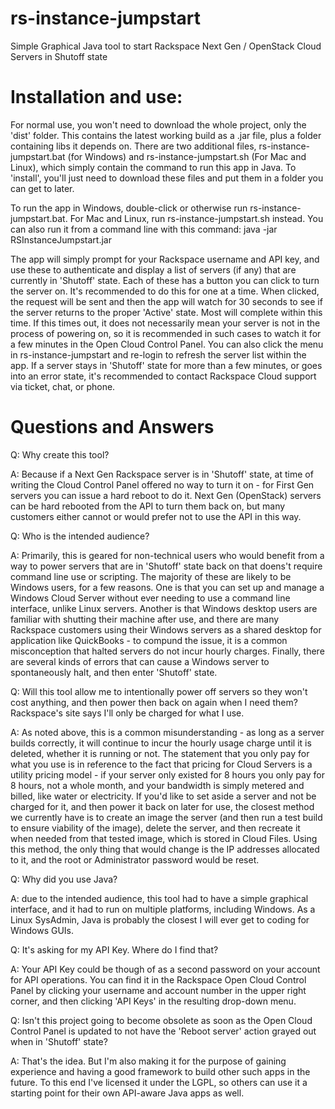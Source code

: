 rs-instance-jumpstart
=====================

Simple Graphical Java tool to start Rackspace Next Gen / OpenStack Cloud Servers in Shutoff state

# Installation and use:

For normal use, you won't need to download the whole project, only the 'dist' folder. This contains
the latest working build as a .jar file, plus a folder containing libs it depends on. There are
two additional files, rs-instance-jumpstart.bat (for Windows) and rs-instance-jumpstart.sh (For Mac
and Linux), which simply contain the command to run this app in Java. To 'install', you'll just need
to download these files and put them in a folder you can get to later.

To run the app in Windows, double-click or otherwise run rs-instance-jumpstart.bat.
For Mac and Linux, run rs-instance-jumpstart.sh instead.
You can also run it from a command line with this command:
java -jar RSInstanceJumpstart.jar

The app will simply prompt for your Rackspace username and API key, and use these to authenticate
and display a list of servers (if any) that are currently in 'Shutoff' state. Each of these has a
button you can click to turn the server on. It's recommended to do this for one at a time. When
clicked, the request will be sent and then the app will watch for 30 seconds to see if the server
returns to the proper 'Active' state. Most will complete within this time. If this times out, it
does not necessarily mean your server is not in the process of powering on, so it is recommended in
such cases to watch it for a few minutes in the Open Cloud Control Panel. You can also click the
menu in rs-instance-jumpstart and re-login to refresh the server list within the app. If a server
stays in 'Shutoff' state for more than a few minutes, or goes into an error state, it's recommended
to contact Rackspace Cloud support via ticket, chat, or phone.

# Questions and Answers

Q: Why create this tool?

A: Because if a Next Gen Rackspace server is in 'Shutoff' state, at time of writing the Cloud Control
Panel offered no way to turn it on - for First Gen servers you can issue a hard reboot to do it. Next
Gen (OpenStack) servers can be hard rebooted from the API to turn them back on, but many customers
either cannot or would prefer not to use the API in this way.

Q: Who is the intended audience?

A: Primarily, this is geared for non-technical users who would benefit from a way to power servers
that are in 'Shutoff' state back on that doens't require command line use or scripting. The majority
of these are likely to be Windows users, for a few reasons. One is that you can set up and manage
a Windows Cloud Server without ever needing to use a command line interface, unlike Linux servers.
Another is that Windows desktop users are familiar with shutting their machine after use, and there
are many Rackspace customers using their Windows servers as a shared desktop for application like
QuickBooks - to compund the issue, it is a common misconception that halted servers do not incur
hourly charges. Finally, there are several kinds of errors that can cause a Windows server to
spontaneously halt, and then enter 'Shutoff' state.

Q: Will this tool allow me to intentionally power off servers so they won't cost anything, and then
power then back on again when I need them? Rackspace's site says I'll only be charged for what I
use.

A: As noted above, this is a common misunderstanding - as long as a server builds correctly, it will
continue to incur the hourly usage charge until it is deleted, whether it is running or not. The
statement that you only pay for what you use is in reference to the fact that pricing for Cloud
Servers is a utility pricing model - if your server only existed for 8 hours you only pay for
8 hours, not a whole month, and your bandwidth is simply metered and billed, like water or
electricity. If you'd like to set aside a server and not be charged for it, and then power it back
on later for use, the closest method we currently have is to create an image the server (and then
run a test build to ensure viability of the image), delete the server, and then recreate it when
needed from that tested image, which is stored in Cloud Files. Using this method, the only thing
that would change is the IP addresses allocated to it, and the root or Administrator password would
be reset.

Q: Why did you use Java?

A: due to the intended audience, this tool had to have a simple graphical interface, and it had to
run on multiple platforms, including Windows. As a Linux SysAdmin, Java is probably the closest I
will ever get to coding for Windows GUIs.

Q: It's asking for my API Key. Where do I find that?

A: Your API Key could be though of as a second password on your account for API operations. You can
find it in the Rackspace Open Cloud Control Panel by clicking your username and account number in
the upper right corner, and then clicking 'API Keys' in the resulting drop-down menu.

Q: Isn't this project going to become obsolete as soon as the Open Cloud Control Panel is updated
to not have the 'Reboot server' action grayed out when in 'Shutoff' state?

A: That's the idea. But I'm also making it for the purpose of gaining experience and having a good
framework to build other such apps in the future. To this end I've licensed it under the LGPL,
so others can use it a starting point for their own API-aware Java apps as well.
